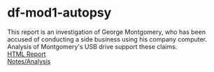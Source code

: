 # df-mod1-autopsy
This report is an investigation of George Montgomery, who has been accused of conducting a side business using his company computer. Analysis of Montgomery's USB drive support these claims. 
<br>
[HTML Report](https://arnhrt.github.io/df-mod1-autopsy/report.html)
<br>
[Notes/Analysis](NotesToSelf.md)
